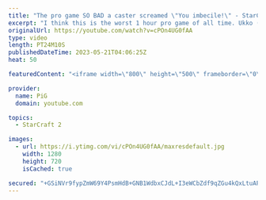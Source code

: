 ```yaml
---
title: "The pro game SO BAD a caster screamed \"You imbecile!\" - StarCraft 2"
excerpt: "I think this is the worst 1 hour pro game of all time. Ukko (Zerg) and Nina (Protoss) played in EPT Masters Winter NA. This game ended in a stalemate and Catz, one of the official casters, actually yelled “No! NO! You Idiot! You Imbecile!” when it happened LOL -- 🐷 Second Channel for Learning StarCraft"
originalUrl: https://youtube.com/watch?v=cPOn4UG0fAA
type: video
length: PT24M10S
publishedDateTime: 2023-05-21T04:06:25Z
heat: 50

featuredContent: "<iframe width=\"800\" height=\"500\" frameborder=\"0\" src=\"https://www.youtube.com/embed/cPOn4UG0fAA\" allow=\"accelerometer; autoplay; encrypted-media; gyroscope; picture-in-picture\" allowfullscreen></iframe>"

provider:
  name: PiG
  domain: youtube.com

topics:
  - StarCraft 2

images:
  - url: https://i.ytimg.com/vi/cPOn4UG0fAA/maxresdefault.jpg
    width: 1280
    height: 720
    isCached: true

secured: "+GSiNVr9fypZmW69Y4PsmHdB+GNB1WdbxCJdL+I3eWCbZdf9qZGu4kQxLtuAPBe6eCD0LoPs6SxKv9lvbOhdybXsFYJI2+EW6dz+hZFiNbmotgYssZChT27d04QBwVBx9gJJSNUaC8SqTOutHQf/KGI8ua+rzSSs9y5vcJ1IBogRAAnqHy97lbgXGZngbZRVHkQiXvgFiT9cilqBelUdanAksP+pNNtMywBzZEq9dk9ZUHDfXxf13fpbmx4yj1ewQekDtAhEtQgNRsgWmKDkeR1lPvlgOsYgtJ0aFm6VwKerPzIVmht62BeJTv28fpzjyr9EougMPgijIUtAxkjEz4iGZm+6dtXZY+8xoXG8fsEs2fQyexZ34wQlkXOHAKi1iCDhmYwDAfVQjxhve+ZcSdHXAImBnSzAR+gfmtq8IVw=;EBv4SCyk6boMEkVDYWjZ1Q=="
---
```


